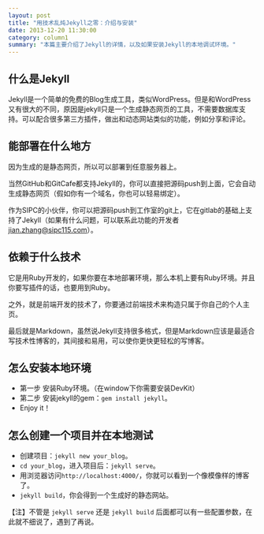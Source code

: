 ```yaml
---
layout: post
title: "用技术乱炖Jekyll之零：介绍与安装"
date: 2013-12-20 11:30:00
category: column1
summary: "本篇主要介绍了Jekyll的详情，以及如果安装Jekyll的本地调试环境。"
---
```


## 什么是Jekyll

Jekyll是一个简单的免费的Blog生成工具，类似WordPress。但是和WordPress又有很大的不同，原因是jekyll只是一个生成静态网页的工具，不需要数据库支持。可以配合很多第三方插件，做出和动态网站类似的功能，例如分享和评论。

## 能部署在什么地方

因为生成的是静态网页，所以可以部署到任意服务器上。

当然GitHub和GitCafe都支持Jekyll的，你可以直接把源码push到上面，它会自动生成静态网页（假如你有一个域名，你也可以轻易绑定）。

作为SIPC的小伙伴，你可以把源码push到工作室的git上，它在gitlab的基础上支持了Jekyll（如果有什么问题，可以联系此功能的开发者 [jian.zhang@sipc115.com](mailto:jian.zhang@sipc115.com)）。

## 依赖于什么技术

它是用Ruby开发的，如果你要在本地部署环境，那么本机上要有Ruby环境。并且你要写插件的话，也要用到Ruby。

之外，就是前端开发的技术了，你要通过前端技术来构造只属于你自己的个人主页。

最后就是Markdown，虽然说Jekyll支持很多格式，但是Markdown应该是最适合写技术性博客的，其间接和易用，可以使你更快更轻松的写博客。

## 怎么安装本地环境

* 第一步 安装Ruby环境。（在window下你需要安装DevKit）
* 第二步 安装jekyll的gem：`gem install jekyll`。
* Enjoy it！

## 怎么创建一个项目并在本地测试

* 创建项目：`jekyll new your_blog`。
* `cd your_blog`，进入项目后：`jekyll serve`。
* 用浏览器访问`http://localhost:4000/`，你就可以看到一个像模像样的博客了。
* `jekyll build`，你会得到一个生成好的静态网站。

【注】不管是 `jekyll serve` 还是 `jekyll build` 后面都可以有一些配置参数，在此就不细说了，遇到了再说。